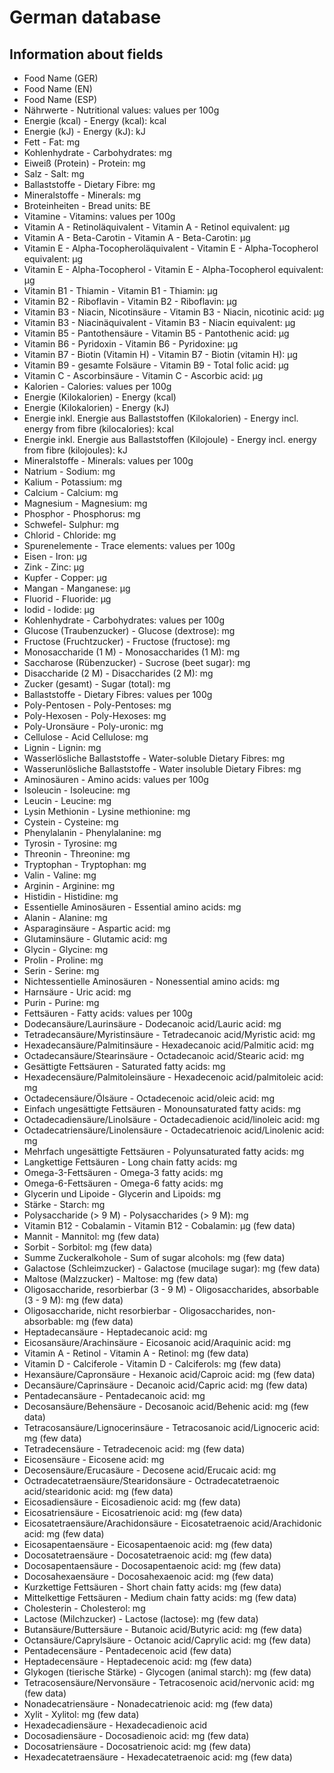 # German database


## Information about fields

- Food Name (GER)
- Food Name (EN)
- Food Name (ESP)
- Nährwerte - Nutritional values: values per 100g
- Energie (kcal) - Energy (kcal): kcal
- Energie (kJ) - Energy (kJ): kJ
- Fett - Fat: mg
- Kohlenhydrate	- Carbohydrates: mg
- Eiweiß (Protein) - Protein: mg
- Salz - Salt: mg
- Ballaststoffe - Dietary Fibre: mg
- Mineralstoffe	- Minerals: mg
- Broteinheiten	- Bread units: BE
- Vitamine - Vitamins: values per 100g
- Vitamin A - Retinoläquivalent	- Vitamin A - Retinol equivalent: µg
- Vitamin A - Beta-Carotin	- Vitamin A - Beta-Carotin: µg
- Vitamin E - Alpha-Tocopheroläquivalent - Vitamin E - Alpha-Tocopherol equivalent: µg
- Vitamin E - Alpha-Tocopherol - Vitamin E - Alpha-Tocopherol equivalent: µg
- Vitamin B1 - Thiamin - Vitamin B1 - Thiamin: µg
- Vitamin B2 - Riboflavin	- Vitamin B2 - Riboflavin: µg
- Vitamin B3 - Niacin, Nicotinsäure	- Vitamin B3 - Niacin, nicotinic acid: µg
- Vitamin B3 - Niacinäquivalent	- Vitamin B3 - Niacin equivalent: µg
- Vitamin B5 - Pantothensäure	- Vitamin B5 - Pantothenic acid: µg
- Vitamin B6 - Pyridoxin - Vitamin B6 - Pyridoxine: µg
- Vitamin B7 - Biotin (Vitamin H)	- Vitamin B7 - Biotin (vitamin H): µg
- Vitamin B9 - gesamte Folsäure	- Vitamin B9 - Total folic acid: µg
- Vitamin C - Ascorbinsäure - Vitamin C - Ascorbic acid: µg
- Kalorien - Calories: values per 100g
- Energie (Kilokalorien) - Energy (kcal)
- Energie (Kilokalorien) - Energy (kJ)
- Energie inkl. Energie aus Ballaststoffen (Kilokalorien)	- Energy incl. energy from fibre (kilocalories): kcal
- Energie inkl. Energie aus Ballaststoffen (Kilojoule) - Energy incl. energy from fibre (kilojoules): kJ
- Mineralstoffe	- Minerals: values per 100g
- Natrium	- Sodium: mg
- Kalium - Potassium: mg
- Calcium	- Calcium: mg
- Magnesium	- Magnesium: mg
- Phosphor - Phosphorus: mg
- Schwefel- Sulphur: mg
- Chlorid - Chloride: mg
- Spurenelemente - Trace elements: values per 100g     	
- Eisen	- Iron: µg
- Zink - Zinc: µg
- Kupfer - Copper: µg
- Mangan	- Manganese: µg
- Fluorid	- Fluoride: µg
- Iodid - Iodide: µg
- Kohlenhydrate	- Carbohydrates: values per 100g
- Glucose (Traubenzucker)	- Glucose (dextrose): mg
- Fructose (Fruchtzucker)	- Fructose (fructose): mg
- Monosaccharide (1 M) - Monosaccharides (1 M): mg
- Saccharose (Rübenzucker) - Sucrose (beet sugar): mg
- Disaccharide (2 M) - Disaccharides (2 M): mg
- Zucker (gesamt) - Sugar (total): mg
- Ballaststoffe - Dietary Fibres: values per 100g
- Poly-Pentosen	- Poly-Pentoses: mg
- Poly-Hexosen - Poly-Hexoses: mg
- Poly-Uronsäure - Poly-uronic: mg
- Cellulose	- Acid Cellulose: mg
- Lignin - Lignin: mg
- Wasserlösliche Ballaststoffe - Water-soluble Dietary Fibres: mg
- Wasserunlösliche Ballaststoffe - Water insoluble Dietary Fibres: mg
- Aminosäuren	- Amino acids: values per 100g
- Isoleucin	- Isoleucine: mg
- Leucin - Leucine: mg
- Lysin	Methionin	- Lysine methionine: mg
- Cystein	- Cysteine: mg
- Phenylalanin - Phenylalanine: mg
- Tyrosin	- Tyrosine: mg
- Threonin - Threonine: mg
- Tryptophan - Tryptophan: mg
- Valin - Valine: mg
- Arginin	- Arginine: mg
- Histidin - Histidine: mg
- Essentielle Aminosäuren	- Essential amino acids: mg
- Alanin - Alanine: mg
- Asparaginsäure - Aspartic acid: mg
- Glutaminsäure	- Glutamic acid: mg
- Glycin	- Glycine: mg
- Prolin - Proline: mg
- Serin	- Serine: mg
- Nichtessentielle Aminosäuren - Nonessential amino acids: mg
- Harnsäure	- Uric acid: mg
- Purin - Purine: mg
- Fettsäuren - Fatty acids: values per 100g
- Dodecansäure/Laurinsäure - Dodecanoic acid/Lauric acid: mg
- Tetradecansäure/Myristinsäure	- Tetradecanoic acid/Myristic acid: mg
- Hexadecansäure/Palmitinsäure - Hexadecanoic acid/Palmitic acid: mg
- Octadecansäure/Stearinsäure	- Octadecanoic acid/Stearic acid: mg
- Gesättigte Fettsäuren - Saturated fatty acids: mg
- Hexadecensäure/Palmitoleinsäure	- Hexadecenoic acid/palmitoleic acid: mg
- Octadecensäure/Ölsäure - Octadecenoic acid/oleic acid: mg
- Einfach ungesättigte Fettsäuren - Monounsaturated fatty acids: mg
- Octadecadiensäure/Linolsäure - Octadecadienoic acid/linoleic acid: mg
- Octadecatriensäure/Linolensäure	- Octadecatrienoic acid/Linolenic acid: mg
- Mehrfach ungesättigte Fettsäuren - Polyunsaturated fatty acids: mg
- Langkettige Fettsäuren - Long chain fatty acids: mg
- Omega-3-Fettsäuren - Omega-3 fatty acids: mg
- Omega-6-Fettsäuren - Omega-6 fatty acids: mg
- Glycerin und Lipoide - Glycerin and Lipoids: mg
- Stärke - Starch: mg
- Polysaccharide (> 9 M) - Polysaccharides (> 9 M): mg
- Vitamin B12 - Cobalamin - Vitamin B12 - Cobalamin: µg (few data)
- Mannit - Mannitol: mg (few data)
- Sorbit - Sorbitol: mg (few data)
- Summe Zuckeralkohole - Sum of sugar alcohols: mg (few data)
- Galactose (Schleimzucker) - Galactose (mucilage sugar): mg (few data)
- Maltose (Malzzucker) - Maltose: mg (few data)
- Oligosaccharide, resorbierbar (3 - 9 M)	- Oligosaccharides, absorbable (3 - 9 M): mg (few data)
- Oligosaccharide, nicht resorbierbar	- Oligosaccharides, non-absorbable: mg (few data)
- Heptadecansäure	- Heptadecanoic acid: mg
- Eicosansäure/Arachinsäure - Eicosanoic acid/Araquinic acid: mg
- Vitamin A - Retinol	- Vitamin A - Retinol: mg (few data)
- Vitamin D - Calciferole	- Vitamin D - Calciferols: mg (few data)
- Hexansäure/Capronsäure - Hexanoic acid/Caproic acid: mg (few data)
- Decansäure/Caprinsäure - Decanoic acid/Capric acid: mg (few data)
- Pentadecansäure - Pentadecanoic acid: mg
- Decosansäure/Behensäure - Decosanoic acid/Behenic acid: mg (few data)
- Tetracosansäure/Lignocerinsäure	- Tetracosanoic acid/Lignoceric acid: mg (few data)
- Tetradecensäure - Tetradecenoic acid: mg (few data)
- Eicosensäure - Eicosene acid: mg
- Decosensäure/Erucasäure - Decosene acid/Erucaic acid: mg
- Octradecatetraensäure/Stearidonsäure - Octradecatetraenoic acid/stearidonic acid: mg (few data)
- Eicosadiensäure - Eicosadienoic acid: mg (few data)
- Eicosatriensäure - Eicosatrienoic acid: mg (few data)
- Eicosatetraensäure/Arachidonsäure - Eicosatetraenoic acid/Arachidonic acid: mg (few data)
- Eicosapentaensäure - Eicosapentaenoic acid: mg (few data)
- Docosatetraensäure - Docosatetraenoic acid: mg (few data)
- Docosapentaensäure - Docosapentaenoic acid: mg (few data)
- Docosahexaensäure	- Docosahexaenoic acid: mg (few data)
- Kurzkettige Fettsäuren - Short chain fatty acids: mg (few data)
- Mittelkettige Fettsäuren - Medium chain fatty acids: mg (few data)
- Cholesterin	- Cholesterol: mg
- Lactose (Milchzucker)	- Lactose (lactose): mg (few data)
- Butansäure/Buttersäure - Butanoic acid/Butyric acid: mg (few data)
- Octansäure/Caprylsäure - Octanoic acid/Caprylic acid: mg (few data)
- Pentadecensäure - Pentadecenoic acid (few data)
- Heptadecensäure - Heptadecenoic acid: mg (few data)
- Glykogen (tierische Stärke) - Glycogen (animal starch): mg (few data)
- Tetracosensäure/Nervonsäure - Tetracosenoic acid/nervonic acid: mg (few data)
- Nonadecatriensäure - Nonadecatrienoic acid: mg (few data)
- Xylit - Xylitol: mg (few data)
- Hexadecadiensäure - Hexadecadienoic acid
- Docosadiensäure - Docosadienoic acid: mg (few data)
- Docosatriensäure - Docosatrienoic acid: mg (few data)
- Hexadecatetraensäure - Hexadecatetraenoic acid: mg (few data)

